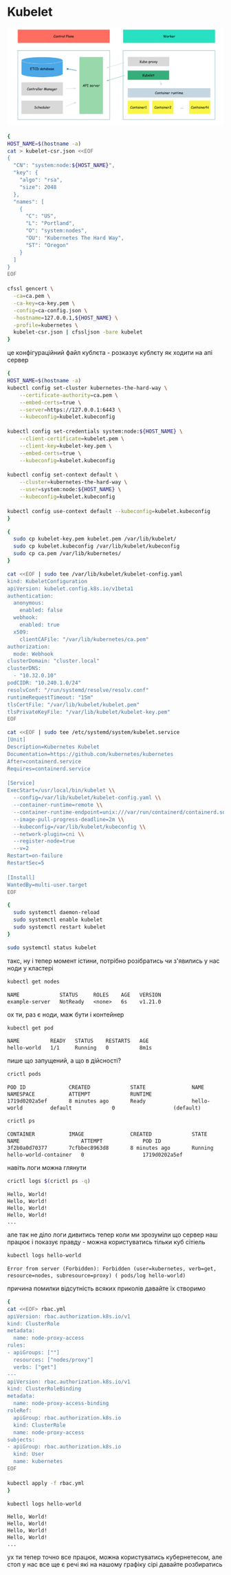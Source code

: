 # Kubelet

![image](./img/06_cluster_architecture_apiserver_kubelet.png "Kubelet")

```bash
{
HOST_NAME=$(hostname -a)
cat > kubelet-csr.json <<EOF
{
  "CN": "system:node:${HOST_NAME}",
  "key": {
    "algo": "rsa",
    "size": 2048
  },
  "names": [
    {
      "C": "US",
      "L": "Portland",
      "O": "system:nodes",
      "OU": "Kubernetes The Hard Way",
      "ST": "Oregon"
    }
  ]
}
EOF

cfssl gencert \
  -ca=ca.pem \
  -ca-key=ca-key.pem \
  -config=ca-config.json \
  -hostname=127.0.0.1,${HOST_NAME} \
  -profile=kubernetes \
  kubelet-csr.json | cfssljson -bare kubelet
}
```

це конфігураційний файл кублєта - розказує кублєту як ходити на апі сервер
```bash
{
HOST_NAME=$(hostname -a)
kubectl config set-cluster kubernetes-the-hard-way \
    --certificate-authority=ca.pem \
    --embed-certs=true \
    --server=https://127.0.0.1:6443 \
    --kubeconfig=kubelet.kubeconfig

kubectl config set-credentials system:node:${HOST_NAME} \
    --client-certificate=kubelet.pem \
    --client-key=kubelet-key.pem \
    --embed-certs=true \
    --kubeconfig=kubelet.kubeconfig

kubectl config set-context default \
    --cluster=kubernetes-the-hard-way \
    --user=system:node:${HOST_NAME} \
    --kubeconfig=kubelet.kubeconfig

kubectl config use-context default --kubeconfig=kubelet.kubeconfig
}
```

```bash
{
  sudo cp kubelet-key.pem kubelet.pem /var/lib/kubelet/
  sudo cp kubelet.kubeconfig /var/lib/kubelet/kubeconfig
  sudo cp ca.pem /var/lib/kubernetes/
}
```

```bash
cat <<EOF | sudo tee /var/lib/kubelet/kubelet-config.yaml
kind: KubeletConfiguration
apiVersion: kubelet.config.k8s.io/v1beta1
authentication:
  anonymous:
    enabled: false
  webhook:
    enabled: true
  x509:
    clientCAFile: "/var/lib/kubernetes/ca.pem"
authorization:
  mode: Webhook
clusterDomain: "cluster.local"
clusterDNS:
  - "10.32.0.10"
podCIDR: "10.240.1.0/24"
resolvConf: "/run/systemd/resolve/resolv.conf"
runtimeRequestTimeout: "15m"
tlsCertFile: "/var/lib/kubelet/kubelet.pem"
tlsPrivateKeyFile: "/var/lib/kubelet/kubelet-key.pem"
EOF
```

```bash
cat <<EOF | sudo tee /etc/systemd/system/kubelet.service
[Unit]
Description=Kubernetes Kubelet
Documentation=https://github.com/kubernetes/kubernetes
After=containerd.service
Requires=containerd.service

[Service]
ExecStart=/usr/local/bin/kubelet \\
  --config=/var/lib/kubelet/kubelet-config.yaml \\
  --container-runtime=remote \\
  --container-runtime-endpoint=unix:///var/run/containerd/containerd.sock \\
  --image-pull-progress-deadline=2m \\
  --kubeconfig=/var/lib/kubelet/kubeconfig \\
  --network-plugin=cni \\
  --register-node=true
  --v=2
Restart=on-failure
RestartSec=5

[Install]
WantedBy=multi-user.target
EOF
```

```bash
{
  sudo systemctl daemon-reload
  sudo systemctl enable kubelet
  sudo systemctl restart kubelet
}
```

```bash
sudo systemctl status kubelet
```

такс, ну і тепер момент істини, потрібно розібратись чи з'явились у нас ноди у кластері

```bash
kubectl get nodes
```

```
NAME             STATUS     ROLES    AGE   VERSION
example-server   NotReady   <none>   6s    v1.21.0
```

ох ти, раз є ноди, маж бути і контейнер
```bash
kubectl get pod
```

```
NAME          READY   STATUS    RESTARTS   AGE
hello-world   1/1     Running   0          8m1s
```

пише що запущений, а що в дійсності?

```bash
crictl pods
```

```
POD ID              CREATED             STATE               NAME                NAMESPACE           ATTEMPT             RUNTIME
1719d0202a5ef       8 minutes ago       Ready               hello-world         default             0                   (default)
```


```bash
crictl ps
```

```
CONTAINER           IMAGE               CREATED             STATE               NAME                    ATTEMPT             POD ID
3f2b0a0d70377       7cfbbec8963d8       8 minutes ago       Running             hello-world-container   0                   1719d0202a5ef
```

навіть логи можна глянути
```bash
crictl logs $(crictl ps -q)
```

```
Hello, World!
Hello, World!
Hello, World!
Hello, World!
...
```

але так не діло логи дивитись
тепер коли ми зрозуміли що сервер наш працює і показує правду - можна користуватись тільки куб сітіель

```bash
kubectl logs hello-world
```

```
Error from server (Forbidden): Forbidden (user=kubernetes, verb=get, resource=nodes, subresource=proxy) ( pods/log hello-world)
```

причина помилки відсутність всяких приколів
давайте їх створимо


```bash
{
cat <<EOF> rbac.yml
apiVersion: rbac.authorization.k8s.io/v1
kind: ClusterRole
metadata:
  name: node-proxy-access
rules:
- apiGroups: [""]
  resources: ["nodes/proxy"]
  verbs: ["get"]
---
apiVersion: rbac.authorization.k8s.io/v1
kind: ClusterRoleBinding
metadata:
  name: node-proxy-access-binding
roleRef:
  apiGroup: rbac.authorization.k8s.io
  kind: ClusterRole
  name: node-proxy-access
subjects:
- apiGroup: rbac.authorization.k8s.io
  kind: User
  name: kubernetes
EOF

kubectl apply -f rbac.yml
}
```

```bash
kubectl logs hello-world
```

```
Hello, World!
Hello, World!
Hello, World!
Hello, World!
...
```

ух ти тепер точно все працює, можна користуватись кубернетесом, але стоп у нас все ще є речі які на нашому графіку сірі давайте розбиратись


